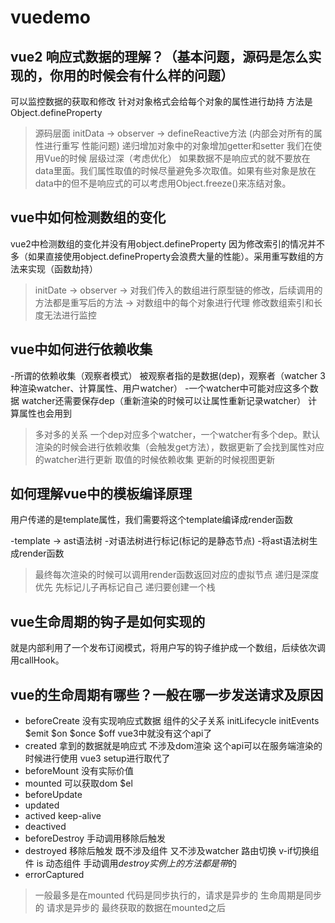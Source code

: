 # vuedemo
## vue2 响应式数据的理解？（基本问题，源码是怎么实现的，你用的时候会有什么样的问题）
可以监控数据的获取和修改 针对对象格式会给每个对象的属性进行劫持 方法是Object.defineProperty
> 源码层面 initData -> observer -> defineReactive方法 (内部会对所有的属性进行重写 性能问题) 递归增加对象中的对象增加getter和setter
> 我们在使用Vue的时候 层级过深（考虑优化） 如果数据不是响应式的就不要放在data里面。我们属性取值的时候尽量避免多次取值。如果有些对象是放在data中的但不是响应式的可以考虑用Object.freeze()来冻结对象。
## vue中如何检测数组的变化
vue2中检测数组的变化并没有用object.defineProperty 因为修改索引的情况并不多（如果直接使用object.defineProperty会浪费大量的性能）。采用重写数组的方法来实现（函数劫持）
> initDate -> observer -> 对我们传入的数组进行原型链的修改，后续调用的方法都是重写后的方法 -> 对数组中的每个对象进行代理
修改数组索引和长度无法进行监控
## vue中如何进行依赖收集
-所谓的依赖收集（观察者模式） 被观察者指的是数据(dep)，观察者（watcher 3种渲染watcher、计算属性、用户watcher）
-一个watcher中可能对应这多个数据 watcher还需要保存dep（重新渲染的时候可以让属性重新记录watcher） 计算属性也会用到
> 多对多的关系 一个dep对应多个watcher，一个watcher有多个dep。默认渲染的时候会进行依赖收集（会触发get方法），数据更新了会找到属性对应的watcher进行更新 取值的时候依赖收集 更新的时候视图更新
## 如何理解vue中的模板编译原理
用户传递的是template属性，我们需要将这个template编译成render函数

-template -> ast语法树
-对语法树进行标记(标记的是静态节点)
-将ast语法树生成render函数

> 最终每次渲染的时候可以调用render函数返回对应的虚拟节点   递归是深度优先 先标记儿子再标记自己  递归要创建一个栈 
## vue生命周期的钩子是如何实现的
就是内部利用了一个发布订阅模式，将用户写的钩子维护成一个数组，后续依次调用callHook。 
## vue的生命周期有哪些？一般在哪一步发送请求及原因
- beforeCreate 没有实现响应式数据  组件的父子关系 initLifecycle initEvents $emit $on $once $off  vue3中就没有这个api了
- created 拿到的数据就是响应式 不涉及dom渲染  这个api可以在服务端渲染的时候进行使用 vue3 setup进行取代了
- beforeMount 没有实际价值
- mounted 可以获取dom $el
- beforeUpdate 
- updated 
- actived keep-alive
- deactived
- beforeDestroy  手动调用移除后触发
- destroyed  移除后触发  既不涉及组件 又不涉及watcher  路由切换 v-if切换组件 is 动态组件 手动调用$destroy 实例上的方法都是带$的
- errorCaptured
> 一般最多是在mounted  代码是同步执行的，请求是异步的 生命周期是同步的 请求是异步的 最终获取的数据在mounted之后








